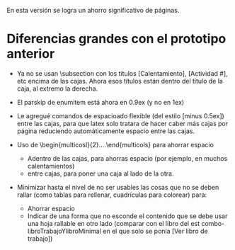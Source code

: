 En esta versión se logra un ahorro significativo de páginas.

Diferencias grandes con el prototipo anterior
==============================================

*  Ya no se usan \subsection con los títulos [Calentamiento], [Actividad #], etc encima de las cajas. Ahora esos títulos están dentro del título de la caja, al extremo la derecha.

*  El parskip de enumitem está ahora en 0.9ex (y no en 1ex)

*  Le agregué comandos de espacioado flexible (del estilo [minus 0.5ex]) entre las cajas, para que latex solo tratara de hacer caber más cajas por página reduciendo automáticamente espacio entre las cajas.

*  Uso de \begin{multicosl}{2}....\end{multicols} para ahorrar espacio
   -  Adentro de las cajas, para ahorras espacio (por ejemplo, en muchos calentamientos)
   -  entre cajas, para poner una caja al lado de la otra.

*  Minimizar hasta el nivel de no ser usables las cosas que no se deben rallar (como tablas para rellenar, cuadrículas para colorear) para:
   -  Ahorrar espacio
   -  Indicar de una forma que no esconde el contenido que se debe usar una hoja rallable en otro lado (comparar con el libro del est combo-libroTrabajoYlibroMinimal en el que solo se ponía [Ver libro de trabajo])